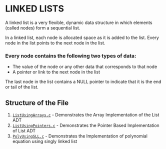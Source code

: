 # LINKED LISTS
A linked list is a very flexible, dynamic data structure in which elements (called nodes) form a 
sequential list.

In a linked list, each node is allocated space as it is added to the list. Every node in the list 
points to the next node in the list.
### Every node contains the following two types of data:
* The value of the node or any other data that corresponds to that node
* A pointer or link to the next node in the list

The last node in the list contains a NULL pointer to indicate that it is the end or tail of the list. 

## Structure of the File
1. [`ListUsingArrays.c`](https://github.com/fromjyce/DSA-in-C/blob/main/Linked%20Lists/ListUsingArrays.c) - Demonstrates the Array Implementation of the List ADT
2. [`ListUsingPointers.c`](https://github.com/fromjyce/DSA-in-C/blob/main/Linked%20Lists/ListUsingPointers.c) - Demonstrates the Pointer Based Implementation of List ADT
3. [`PolyUsingSLL.c`](https://github.com/fromjyce/DSA-in-C/blob/main/Linked%20Lists/PolyUsingSLL.c) - Demonstrates the Implementation of polynomial equation using singly linked list
